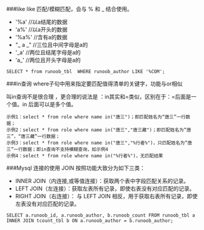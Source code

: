 ###like
like 匹配/模糊匹配，会与 % 和 _ 结合使用。

- '%a'     //以a结尾的数据
- 'a%'     //以a开头的数据
- '%a%'    //含有a的数据
- "_ a _"    //三位且中间字母是a的
- '_a'     //两位且结尾字母是a的
- 'a_'     //两位且开头字母是a的

```aidl
SELECT * from runoob_tbl  WHERE runoob_author LIKE '%COM';
```

###in查询
where子句中用来指定要匹配值得清单的关键字，功能与or相似

叫in查询不是很合理 ，更合理的说法是 ：in其实和=类似，区别在于：=后面是一个值。in 后面可以是多个值。

```aidl
示例1：select * from role where name in("唐三")；即匹配姓名为“唐三”一行数据；
示例2：select * from role where name in("唐三","唐三藏")；即匹配姓名为“唐三”，“唐三藏”一行数据；
示例3：select * from role where name in("唐三","%行者%")，只匹配姓名为“唐三”一行数据；即in查询不支持模糊查询，如示例4
示例4：select * from role where name in("%行者%")，无匹配结果
```

###Mysql 连接的使用
JOIN 按照功能大致分为如下三类：
- INNER JOIN（内连接,或等值连接）：获取两个表中字段匹配关系的记录。
- LEFT JOIN（左连接）：获取左表所有记录，即使右表没有对应匹配的记录。
- RIGHT JOIN（右连接）： 与 LEFT JOIN 相反，用于获取右表所有记录，即使左表没有对应匹配的记录。

```aidl
SELECT a.runoob_id, a.runoob_author, b.runoob_count FROM runoob_tbl a INNER JOIN tcount_tbl b ON a.runoob_author = b.runoob_author;
```

